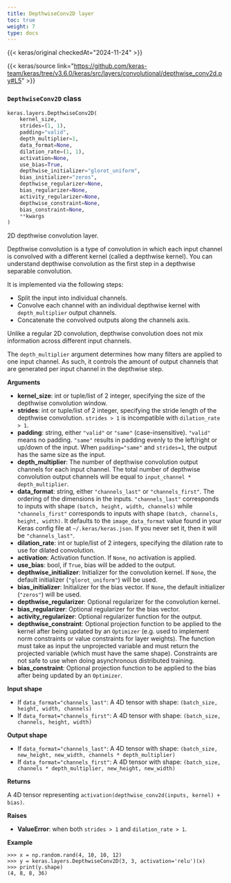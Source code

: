 ```yaml
---
title: DepthwiseConv2D layer
toc: true
weight: 7
type: docs
---
```


{{< keras/original checkedAt="2024-11-24" >}}

{{< keras/source link="https://github.com/keras-team/keras/tree/v3.6.0/keras/src/layers/convolutional/depthwise_conv2d.py#L5" >}}

### `DepthwiseConv2D` class

```python
keras.layers.DepthwiseConv2D(
    kernel_size,
    strides=(1, 1),
    padding="valid",
    depth_multiplier=1,
    data_format=None,
    dilation_rate=(1, 1),
    activation=None,
    use_bias=True,
    depthwise_initializer="glorot_uniform",
    bias_initializer="zeros",
    depthwise_regularizer=None,
    bias_regularizer=None,
    activity_regularizer=None,
    depthwise_constraint=None,
    bias_constraint=None,
    **kwargs
)
```

2D depthwise convolution layer.

Depthwise convolution is a type of convolution in which each input channel is convolved with a different kernel (called a depthwise kernel). You can understand depthwise convolution as the first step in a depthwise separable convolution.

It is implemented via the following steps:

- Split the input into individual channels.
- Convolve each channel with an individual depthwise kernel with `depth_multiplier` output channels.
- Concatenate the convolved outputs along the channels axis.

Unlike a regular 2D convolution, depthwise convolution does not mix information across different input channels.

The `depth_multiplier` argument determines how many filters are applied to one input channel. As such, it controls the amount of output channels that are generated per input channel in the depthwise step.

**Arguments**

- **kernel_size**: int or tuple/list of 2 integer, specifying the size of the depthwise convolution window.
- **strides**: int or tuple/list of 2 integer, specifying the stride length of the depthwise convolution. `strides > 1` is incompatible with `dilation_rate > 1`.
- **padding**: string, either `"valid"` or `"same"` (case-insensitive). `"valid"` means no padding. `"same"` results in padding evenly to the left/right or up/down of the input. When `padding="same"` and `strides=1`, the output has the same size as the input.
- **depth_multiplier**: The number of depthwise convolution output channels for each input channel. The total number of depthwise convolution output channels will be equal to `input_channel * depth_multiplier`.
- **data_format**: string, either `"channels_last"` or `"channels_first"`. The ordering of the dimensions in the inputs. `"channels_last"` corresponds to inputs with shape `(batch, height, width, channels)` while `"channels_first"` corresponds to inputs with shape `(batch, channels, height, width)`. It defaults to the `image_data_format` value found in your Keras config file at `~/.keras/keras.json`. If you never set it, then it will be `"channels_last"`.
- **dilation_rate**: int or tuple/list of 2 integers, specifying the dilation rate to use for dilated convolution.
- **activation**: Activation function. If `None`, no activation is applied.
- **use_bias**: bool, if `True`, bias will be added to the output.
- **depthwise_initializer**: Initializer for the convolution kernel. If `None`, the default initializer (`"glorot_uniform"`) will be used.
- **bias_initializer**: Initializer for the bias vector. If `None`, the default initializer (`"zeros"`) will be used.
- **depthwise_regularizer**: Optional regularizer for the convolution kernel.
- **bias_regularizer**: Optional regularizer for the bias vector.
- **activity_regularizer**: Optional regularizer function for the output.
- **depthwise_constraint**: Optional projection function to be applied to the kernel after being updated by an `Optimizer` (e.g. used to implement norm constraints or value constraints for layer weights). The function must take as input the unprojected variable and must return the projected variable (which must have the same shape). Constraints are not safe to use when doing asynchronous distributed training.
- **bias_constraint**: Optional projection function to be applied to the bias after being updated by an `Optimizer`.

**Input shape**

- If `data_format="channels_last"`: A 4D tensor with shape: `(batch_size, height, width, channels)`
- If `data_format="channels_first"`: A 4D tensor with shape: `(batch_size, channels, height, width)`

**Output shape**

- If `data_format="channels_last"`: A 4D tensor with shape: `(batch_size, new_height, new_width, channels * depth_multiplier)`
- If `data_format="channels_first"`: A 4D tensor with shape: `(batch_size, channels * depth_multiplier, new_height, new_width)`

**Returns**

A 4D tensor representing `activation(depthwise_conv2d(inputs, kernel) + bias)`.

**Raises**

- **ValueError**: when both `strides > 1` and `dilation_rate > 1`.

**Example**

```console
>>> x = np.random.rand(4, 10, 10, 12)
>>> y = keras.layers.DepthwiseConv2D(3, 3, activation='relu')(x)
>>> print(y.shape)
(4, 8, 8, 36)
```
